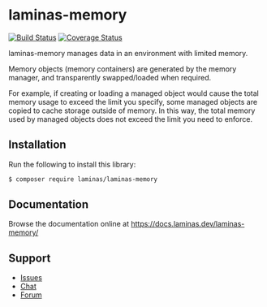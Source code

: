 # laminas-memory

[![Build Status](https://travis-ci.com/laminas/laminas-memory.svg?branch=master)](https://travis-ci.com/laminas/laminas-memory)
[![Coverage Status](https://coveralls.io/repos/github/laminas/laminas-memory/badge.svg?branch=master)](https://coveralls.io/github/laminas/laminas-memory?branch=master)

laminas-memory manages data in an environment with limited memory.

Memory objects (memory containers) are generated by the memory manager, and
transparently swapped/loaded when required.

For example, if creating or loading a managed object would cause the total memory
usage to exceed the limit you specify, some managed objects are copied to cache
storage outside of memory. In this way, the total memory used by managed objects
does not exceed the limit you need to enforce.

## Installation

Run the following to install this library:

```bash
$ composer require laminas/laminas-memory
```

## Documentation

Browse the documentation online at https://docs.laminas.dev/laminas-memory/

## Support

* [Issues](https://github.com/laminas/laminas-memory/issues/)
* [Chat](https://laminas.dev/chat/)
* [Forum](https://discourse.laminas.dev/)
